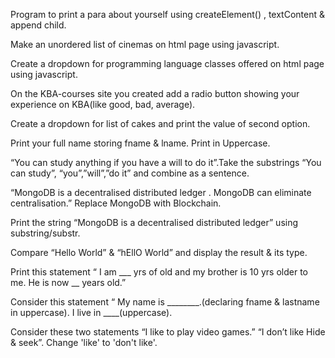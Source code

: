 Program to print a para about yourself using createElement() , textContent & append child.


Make an unordered list of cinemas on html page using javascript.


Create a dropdown for programming language classes offered on html page using javascript.


On the KBA-courses site you created add a radio button showing your experience on KBA(like good, bad, average).


Create a dropdown for list of cakes and print the value of second option.


Print your full name storing fname & lname. Print in Uppercase.


“You can study anything if you have a will to do it”.Take the substrings “You can study”, “you”,”will”,”do it” and combine as a sentence.


“MongoDB is a decentralised distributed ledger . MongoDB can eliminate centralisation.” Replace MongoDB with Blockchain.


Print the string “MongoDB is a decentralised distributed ledger” using substring/substr.


Compare “Hello World” & “hEllO World” and display the result & its type.


Print this statement “ I am ___ yrs of old and my brother is 10 yrs older to me. He is now __ years old.”


Consider this statement “ My name is ________.(declaring fname & lastname in uppercase). I live in ____(uppercase).


Consider these two statements “I like to play video games.” “I don’t like Hide & seek”. Change 'like' to 'don't like'.